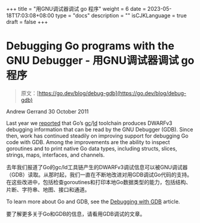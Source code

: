+++
title = "用GNU调试器调试 go 程序"
weight = 6
date = 2023-05-18T17:03:08+08:00
type = "docs"
description = ""
isCJKLanguage = true
draft = false
+++

# Debugging Go programs with the GNU Debugger - 用GNU调试器调试 go 程序

> 原文：[https://go.dev/blog/debug-gdb](https://go.dev/blog/debug-gdb)

Andrew Gerrand
30 October 2011

Last year we [reported](https://blog.golang.org/2010/11/debugging-go-code-status-report.html) that Go’s [gc](https://go.dev/cmd/gc/)/[ld](https://go.dev/cmd/6l/) toolchain produces DWARFv3 debugging information that can be read by the GNU Debugger (GDB). Since then, work has continued steadily on improving support for debugging Go code with GDB. Among the improvements are the ability to inspect goroutines and to print native Go data types, including structs, slices, strings, maps, interfaces, and channels.

去年我们报道了Go的gc/ld工具链产生的DWARFv3调试信息可以被GNU调试器（GDB）读取。从那时起，我们一直在不断地改进对用GDB调试Go代码的支持。在这些改进中，包括检查goroutines和打印本地Go数据类型的能力，包括结构、片断、字符串、地图、接口和通道。

To learn more about Go and GDB, see the [Debugging with GDB](https://go.dev/doc/debugging_with_gdb.html) article.

要了解更多关于Go和GDB的信息，请看用GDB调试的文章。
